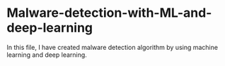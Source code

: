 # Malware-detection-with-ML-and-deep-learning
In this file, I have created malware detection algorithm by using machine learning and deep learning.
